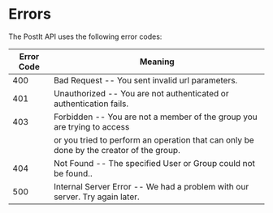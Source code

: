 # Errors

The PostIt API uses the following error codes:


Error Code | Meaning
---------- | -------
400 | Bad Request --  You sent invalid url parameters.
401 | Unauthorized -- You are not authenticated or authentication fails.
403 | Forbidden -- You are not a member of the group you are trying to access 
    |        or you tried to perform an operation that can only be done by the creator of the group.
404 | Not Found -- The specified User or Group could not be found..
500 | Internal Server Error -- We had a problem with our server. Try again later.


